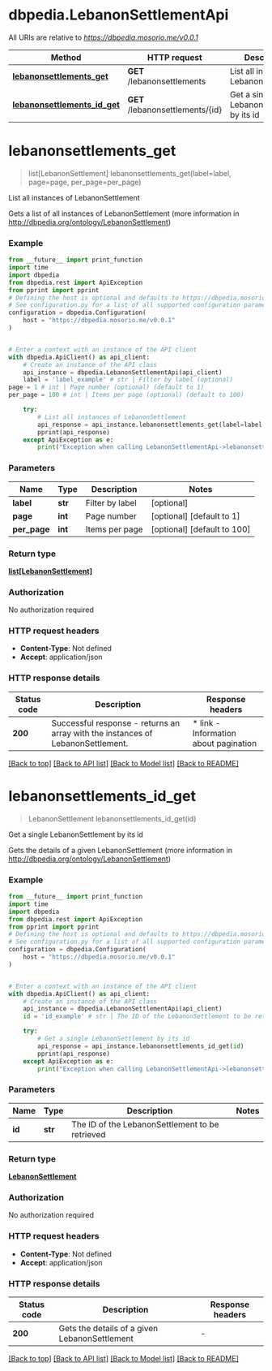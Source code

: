# dbpedia.LebanonSettlementApi

All URIs are relative to *https://dbpedia.mosorio.me/v0.0.1*

Method | HTTP request | Description
------------- | ------------- | -------------
[**lebanonsettlements_get**](LebanonSettlementApi.md#lebanonsettlements_get) | **GET** /lebanonsettlements | List all instances of LebanonSettlement
[**lebanonsettlements_id_get**](LebanonSettlementApi.md#lebanonsettlements_id_get) | **GET** /lebanonsettlements/{id} | Get a single LebanonSettlement by its id


# **lebanonsettlements_get**
> list[LebanonSettlement] lebanonsettlements_get(label=label, page=page, per_page=per_page)

List all instances of LebanonSettlement

Gets a list of all instances of LebanonSettlement (more information in http://dbpedia.org/ontology/LebanonSettlement)

### Example

```python
from __future__ import print_function
import time
import dbpedia
from dbpedia.rest import ApiException
from pprint import pprint
# Defining the host is optional and defaults to https://dbpedia.mosorio.me/v0.0.1
# See configuration.py for a list of all supported configuration parameters.
configuration = dbpedia.Configuration(
    host = "https://dbpedia.mosorio.me/v0.0.1"
)


# Enter a context with an instance of the API client
with dbpedia.ApiClient() as api_client:
    # Create an instance of the API class
    api_instance = dbpedia.LebanonSettlementApi(api_client)
    label = 'label_example' # str | Filter by label (optional)
page = 1 # int | Page number (optional) (default to 1)
per_page = 100 # int | Items per page (optional) (default to 100)

    try:
        # List all instances of LebanonSettlement
        api_response = api_instance.lebanonsettlements_get(label=label, page=page, per_page=per_page)
        pprint(api_response)
    except ApiException as e:
        print("Exception when calling LebanonSettlementApi->lebanonsettlements_get: %s\n" % e)
```

### Parameters

Name | Type | Description  | Notes
------------- | ------------- | ------------- | -------------
 **label** | **str**| Filter by label | [optional] 
 **page** | **int**| Page number | [optional] [default to 1]
 **per_page** | **int**| Items per page | [optional] [default to 100]

### Return type

[**list[LebanonSettlement]**](LebanonSettlement.md)

### Authorization

No authorization required

### HTTP request headers

 - **Content-Type**: Not defined
 - **Accept**: application/json

### HTTP response details
| Status code | Description | Response headers |
|-------------|-------------|------------------|
**200** | Successful response - returns an array with the instances of LebanonSettlement. |  * link - Information about pagination <br>  |

[[Back to top]](#) [[Back to API list]](../README.md#documentation-for-api-endpoints) [[Back to Model list]](../README.md#documentation-for-models) [[Back to README]](../README.md)

# **lebanonsettlements_id_get**
> LebanonSettlement lebanonsettlements_id_get(id)

Get a single LebanonSettlement by its id

Gets the details of a given LebanonSettlement (more information in http://dbpedia.org/ontology/LebanonSettlement)

### Example

```python
from __future__ import print_function
import time
import dbpedia
from dbpedia.rest import ApiException
from pprint import pprint
# Defining the host is optional and defaults to https://dbpedia.mosorio.me/v0.0.1
# See configuration.py for a list of all supported configuration parameters.
configuration = dbpedia.Configuration(
    host = "https://dbpedia.mosorio.me/v0.0.1"
)


# Enter a context with an instance of the API client
with dbpedia.ApiClient() as api_client:
    # Create an instance of the API class
    api_instance = dbpedia.LebanonSettlementApi(api_client)
    id = 'id_example' # str | The ID of the LebanonSettlement to be retrieved

    try:
        # Get a single LebanonSettlement by its id
        api_response = api_instance.lebanonsettlements_id_get(id)
        pprint(api_response)
    except ApiException as e:
        print("Exception when calling LebanonSettlementApi->lebanonsettlements_id_get: %s\n" % e)
```

### Parameters

Name | Type | Description  | Notes
------------- | ------------- | ------------- | -------------
 **id** | **str**| The ID of the LebanonSettlement to be retrieved | 

### Return type

[**LebanonSettlement**](LebanonSettlement.md)

### Authorization

No authorization required

### HTTP request headers

 - **Content-Type**: Not defined
 - **Accept**: application/json

### HTTP response details
| Status code | Description | Response headers |
|-------------|-------------|------------------|
**200** | Gets the details of a given LebanonSettlement |  -  |

[[Back to top]](#) [[Back to API list]](../README.md#documentation-for-api-endpoints) [[Back to Model list]](../README.md#documentation-for-models) [[Back to README]](../README.md)

